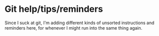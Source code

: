 # Git help/tips/reminders

Since I suck at git, I'm adding different kinds of unsorted instructions and reminders here, for whenever I might run into the same thing again.